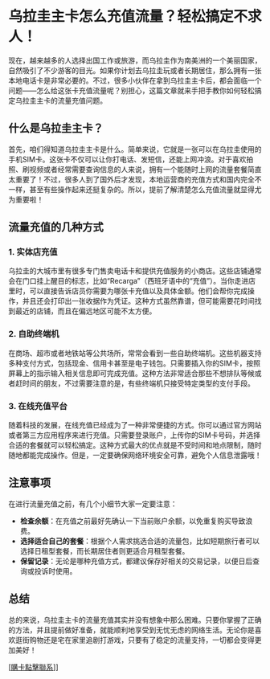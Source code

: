 # 乌拉圭主卡怎么充值流量？轻松搞定不求人！

现在，越来越多的人选择出国工作或旅游，而乌拉圭作为南美洲的一个美丽国家，自然吸引了不少游客的目光。如果你计划去乌拉圭玩或者长期居住，那么拥有一张本地电话卡是非常必要的。不过，很多小伙伴在拿到乌拉圭主卡后，都会面临一个问题——怎么给这张卡充值流量呢？别担心，这篇文章就来手把手教你如何轻松搞定乌拉圭主卡的流量充值问题。

## 什么是乌拉圭主卡？

首先，咱们得知道乌拉圭主卡是什么。简单来说，它就是一张可以在乌拉圭使用的手机SIM卡。这张卡不仅可以让你打电话、发短信，还能上网冲浪。对于喜欢拍照、刷视频或者经常需要查询信息的人来说，拥有一个能随时上网的流量套餐简直太重要了！不过，很多人到了国外后才发现，本地运营商的充值方式和国内完全不一样，甚至有些操作起来还挺复杂的。所以，提前了解清楚怎么充值流量就显得尤为重要啦！

## 流量充值的几种方式

### 1. 实体店充值

乌拉圭的大城市里有很多专门售卖电话卡和提供充值服务的小商店。这些店铺通常会在门口挂上醒目的标志，比如“Recarga”（西班牙语中的“充值”）。当你走进店里时，可以直接告诉店员你需要为哪张卡充值以及具体金额。他们会帮你完成操作，并且还会打印出一张收据作为凭证。这种方式虽然靠谱，但可能需要花时间找到最近的店铺，而且在偏远地区可能不太方便。

### 2. 自助终端机

在商场、超市或者地铁站等公共场所，常常会看到一些自助终端机。这些机器支持多种支付方式，包括现金、信用卡甚至是电子钱包。只需要插入你的SIM卡，按照屏幕上的指示输入相关信息即可完成充值。这种方法非常适合那些不想排队等候或者赶时间的朋友，不过需要注意的是，有些终端机只接受特定类型的支付手段。

### 3. 在线充值平台

随着科技的发展，在线充值已经成为了一种非常便捷的方式。你可以通过官方网站或者第三方应用程序来进行充值。只需要登录账户，上传你的SIM卡号码，并选择合适的套餐就可以轻松搞定。这种方式最大的优点就是不受时间和地点限制，随时随地都能完成操作。但是，一定要确保网络环境安全可靠，避免个人信息泄露哦！

## 注意事项

在进行流量充值之前，有几个小细节大家一定要注意：

- **检查余额**：在充值之前最好先确认一下当前账户余额，以免重复购买导致浪费。
- **选择适合自己的套餐**：根据个人需求挑选合适的流量包，比如短期旅行者可以选择日租型套餐，而长期居住者则更适合月租型套餐。
- **保留记录**：无论是哪种充值方式，都建议保存好相关的交易记录，以便日后查询或投诉时使用。

## 总结

总的来说，乌拉圭主卡的流量充值其实并没有想象中那么困难。只要你掌握了正确的方法，并且提前做好准备，就能顺利地享受到无忧无虑的网络生活。无论你是喜欢逛街购物还是宅在家里追剧打游戏，只要有了稳定的流量支持，一切都会变得更加美好！

[[購卡點擊聯系](https://t.me/s/SXDXQF)]]